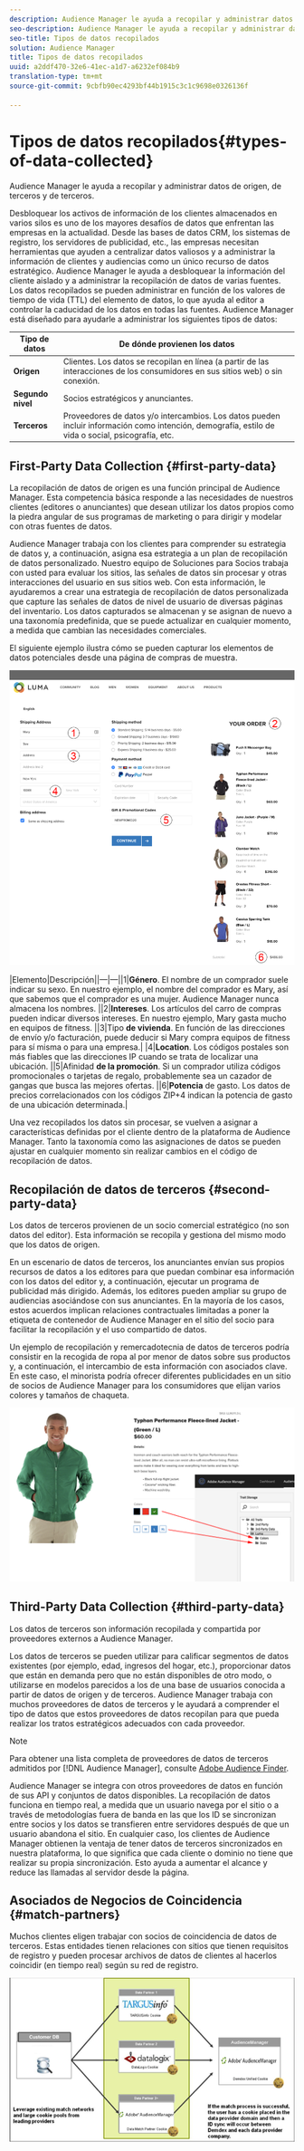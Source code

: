 ```yaml
---
description: Audience Manager le ayuda a recopilar y administrar datos de origen, de terceros y de terceros.
seo-description: Audience Manager le ayuda a recopilar y administrar datos de origen, de terceros y de terceros.
seo-title: Tipos de datos recopilados
solution: Audience Manager
title: Tipos de datos recopilados
uuid: a2ddf470-32e6-41ec-a1d7-a6232ef084b9
translation-type: tm+mt
source-git-commit: 9cbfb90ec4293bf44b1915c3c1c9698e0326136f

---
```



# Tipos de datos recopilados{#types-of-data-collected}

Audience Manager le ayuda a recopilar y administrar datos de origen, de terceros y de terceros.

Desbloquear los activos de información de los clientes almacenados en varios silos es uno de los mayores desafíos de datos que enfrentan las empresas en la actualidad. Desde las bases de datos CRM, los sistemas de registro, los servidores de publicidad, etc., las empresas necesitan herramientas que ayuden a centralizar datos valiosos y a administrar la información de clientes y audiencias como un único recurso de datos estratégico. Audience Manager le ayuda a desbloquear la información del cliente aislado y a administrar la recopilación de datos de varias fuentes. Los datos recopilados se pueden administrar en función de los valores de tiempo de vida (TTL) del elemento de datos, lo que ayuda al editor a controlar la caducidad de los datos en todas las fuentes. Audience Manager está diseñado para ayudarle a administrar los siguientes tipos de datos:

| Tipo de datos | De dónde provienen los datos |
|---|---|
| **Origen** | Clientes. Los datos se recopilan en línea (a partir de las interacciones de los consumidores en sus sitios web) o sin conexión. |
| **Segundo nivel** | Socios estratégicos y anunciantes. |
| **Terceros** | Proveedores de datos y/o intercambios. Los datos pueden incluir información como intención, demografía, estilo de vida o social, psicografía, etc. |

## First-Party Data Collection {#first-party-data}

La recopilación de datos de origen es una función principal de Audience Manager. Esta competencia básica responde a las necesidades de nuestros clientes (editores o anunciantes) que desean utilizar los datos propios como la piedra angular de sus programas de marketing o para dirigir y modelar con otras fuentes de datos.

<!-- 

c_1st_party_data.xml

 -->

Audience Manager trabaja con los clientes para comprender su estrategia de datos y, a continuación, asigna esa estrategia a un plan de recopilación de datos personalizado. Nuestro equipo de Soluciones para Socios trabaja con usted para evaluar los sitios, las señales de datos sin procesar y otras interacciones del usuario en sus sitios web. Con esta información, le ayudaremos a crear una estrategia de recopilación de datos personalizada que capture las señales de datos de nivel de usuario de diversas páginas del inventario. Los datos capturados se almacenan y se asignan de nuevo a una taxonomía predefinida, que se puede actualizar en cualquier momento, a medida que cambian las necesidades comerciales.

El siguiente ejemplo ilustra cómo se pueden capturar los elementos de datos potenciales desde una página de compras de muestra.

![shopping-cart-data](assets/shopping-cart-data.png)

|Elemento|Descripción||—|—||1|**Género**. El nombre de un comprador suele indicar su sexo. En nuestro ejemplo, el nombre del comprador es Mary, así que sabemos que el comprador es una mujer. Audience Manager nunca almacena los nombres. ||2|**Intereses**. Los artículos del carro de compras pueden indicar diversos intereses. En nuestro ejemplo, Mary gasta mucho en equipos de fitness. ||3|Tipo **de vivienda**. En función de las direcciones de envío y/o facturación, puede deducir si Mary compra equipos de fitness para sí misma o para una empresa.|
|4|**Location**. Los códigos postales son más fiables que las direcciones IP cuando se trata de localizar una ubicación. ||5|Afinidad **de la promoción**. Si un comprador utiliza códigos promocionales o tarjetas de regalo, probablemente sea un cazador de gangas que busca las mejores ofertas. ||6|**Potencia** de gasto. Los datos de precios correlacionados con los códigos ZIP+4 indican la potencia de gasto de una ubicación determinada.|

Una vez recopilados los datos sin procesar, se vuelven a asignar a características definidas por el cliente dentro de la plataforma de Audience Manager. Tanto la taxonomía como las asignaciones de datos se pueden ajustar en cualquier momento sin realizar cambios en el código de recopilación de datos.

## Recopilación de datos de terceros {#second-party-data}

Los datos de terceros provienen de un socio comercial estratégico (no son datos del editor). Esta información se recopila y gestiona del mismo modo que los datos de origen.

<!-- 

c_2nd_party_data.xml

 -->

En un escenario de datos de terceros, los anunciantes envían sus propios recursos de datos a los editores para que puedan combinar esa información con los datos del editor y, a continuación, ejecutar un programa de publicidad más dirigido. Además, los editores pueden ampliar su grupo de audiencias asociándose con sus anunciantes. En la mayoría de los casos, estos acuerdos implican relaciones contractuales limitadas a poner la etiqueta de contenedor de Audience Manager en el sitio del socio para facilitar la recopilación y el uso compartido de datos.

Un ejemplo de recopilación y remercadotecnia de datos de terceros podría consistir en la recogida de ropa al por menor de datos sobre sus productos y, a continuación, el intercambio de esta información con asociados clave. En este caso, el minorista podría ofrecer diferentes publicidades en un sitio de socios de Audience Manager para los consumidores que elijan varios colores y tamaños de chaqueta.

![](assets/shopping-cart-traits.png)

## Third-Party Data Collection {#third-party-data}

Los datos de terceros son información recopilada y compartida por proveedores externos a Audience Manager.

<!-- 

c_3rd_party_data.xml

 -->

Los datos de terceros se pueden utilizar para calificar segmentos de datos existentes (por ejemplo, edad, ingresos del hogar, etc.), proporcionar datos que están en demanda pero que no están disponibles de otro modo, o utilizarse en modelos parecidos a los de una base de usuarios conocida a partir de datos de origen y de terceros. Audience Manager trabaja con muchos proveedores de datos de terceros y le ayudará a comprender el tipo de datos que estos proveedores de datos recopilan para que pueda realizar los tratos estratégicos adecuados con cada proveedor.

>[!NOTE]
>
>Para obtener una lista completa de proveedores de datos de terceros admitidos por [!DNL Audience Manager], consulte [Adobe Audience Finder](https://www.adobe-audience-finder.com/).

Audience Manager se integra con otros proveedores de datos en función de sus API y conjuntos de datos disponibles. La recopilación de datos funciona en tiempo real, a medida que un usuario navega por el sitio o a través de metodologías fuera de banda en las que los ID se sincronizan entre socios y los datos se transfieren entre servidores después de que un usuario abandona el sitio. En cualquier caso, los clientes de Audience Manager obtienen la ventaja de tener datos de terceros sincronizados en nuestra plataforma, lo que significa que cada cliente o dominio no tiene que realizar su propia sincronización. Esto ayuda a aumentar el alcance y reduce las llamadas al servidor desde la página.

## Asociados de Negocios de Coincidencia {#match-partners}

Muchos clientes eligen trabajar con socios de coincidencia de datos de terceros. Estas entidades tienen relaciones con sitios que tienen requisitos de registro y pueden procesar archivos de datos de clientes al hacerlos coincidir (en tiempo real) según su red de registro.

![](assets/data_provider_match_700px.png)

